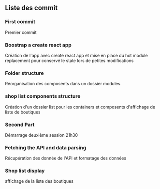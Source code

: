 ## Liste des commit

### First commit

Premier commit

### Boostrap a create react app

Création de l'app avec create react app et mise en place du hot module replacement pour conservé le state lors de petites modifications

### Folder structure

Réorganisation des composents dans un dossier modules

### shop list components structure

Création d'un dossier list pour les containers et composents d'affichage de liste de boutiques

### Second Part

Démarrage deuxième session 21h30

### Fetching the API and data parsing

Récupération des donnée de l'API et formatage des données

### Shop list display

affichage de la liste des boutiques
